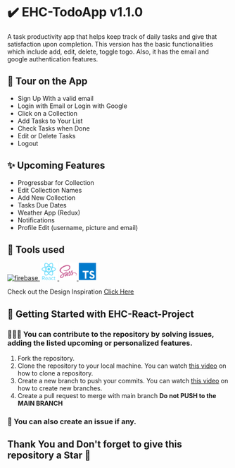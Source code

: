 # ✔️ EHC-TodoApp v1.1.0

A task productivity app that helps keep track of daily tasks and give that satisfaction upon completion. This version has the basic functionalities which include add, edit, delete, toggle togo. Also, it has the email and google authentication features.

## 🚌 Tour on the App
 - Sign Up With a valid email
 - Login with Email or Login with Google
 - Click on a Collection
 - Add Tasks to Your List
 - Check Tasks when Done
 - Edit or Delete Tasks
 - Logout
 
## ✨ Upcoming Features
 - Progressbar for Collection
 - Edit Collection Names
 - Add New Collection
 - Tasks Due Dates
 - Weather App (Redux)
 - Notifications
 - Profile Edit (username, picture and email)

## 🧰 Tools used

<p align="left"> </a> <a href="https://firebase.google.com/" target="_blank" rel="noreferrer"> <img src="https://www.vectorlogo.zone/logos/firebase/firebase-icon.svg" alt="firebase" width="40" height="40"/> </a> <a href="https://reactjs.org/" target="_blank" rel="noreferrer"> <img src="https://raw.githubusercontent.com/devicons/devicon/master/icons/react/react-original-wordmark.svg" alt="react" width="40" height="40"/> </a> <a href="https://sass-lang.com" target="_blank" rel="noreferrer"> <img src="https://raw.githubusercontent.com/devicons/devicon/master/icons/sass/sass-original.svg" alt="sass" width="40" height="40"/> </a>  <a href="https://www.typescriptlang.org/" target="_blank" rel="noreferrer"> 
      <img src="https://raw.githubusercontent.com/devicons/devicon/master/icons/typescript/typescript-original.svg" alt="typescript" width="40" height="40"/> 
    </a>  </p>

Check out the Design Inspiration [Click Here](https://dribbble.com/shots/15111239-Landing-page-WIP?utm_source=Clipboard_Shot&utm_campaign=oliver&utm_content=Landing%20page%20WIP&utm_medium=Social_Share&utm_source=Clipboard_Shot&utm_campaign=oliver&utm_content=Landing%20page%20WIP&utm_medium=Social_Share)

## 🧠 Getting Started with EHC-React-Project

### 🧑‍🤝‍🧑 You can contribute to the repository by solving issues, adding the listed upcoming or personalized features.

1. Fork the repository.
2. Clone the repository to your local machine. You can watch [this video](https://www.youtube.com/watch?v=fQLK8Ib_SKk&list=PL4cUxeGkcC9goXbgTDQ0n_4TBzOO0ocPR&index=10) on how to clone a repository.
3. Create a new branch to push your commits. You can watch [this video](https://www.youtube.com/watch?v=MnUd31TvBoU&list=PL4cUxeGkcC9goXbgTDQ0n_4TBzOO0ocPR&index=11) on how to create new branches.
4. Create a pull request to merge with main branch
   **Do not PUSH to the MAIN BRANCH**
   
### 🐛 You can also create an issue if any.

## Thank You and Don't forget to give this repository a Star 🌟
